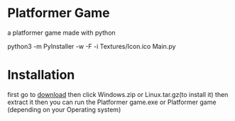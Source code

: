 # Platformer Game
 a platformer game made with python

python3 -m PyInstaller -w -F -i Textures/Icon.ico Main.py

# Installation

first go to [download](https://github.com/dark00shadow/Platformer-Game/releases/latest) then click Windows.zip or Linux.tar.gz(to install it) then extract it then you can run the Platformer game.exe or Platformer game (depending on your Operating system)
